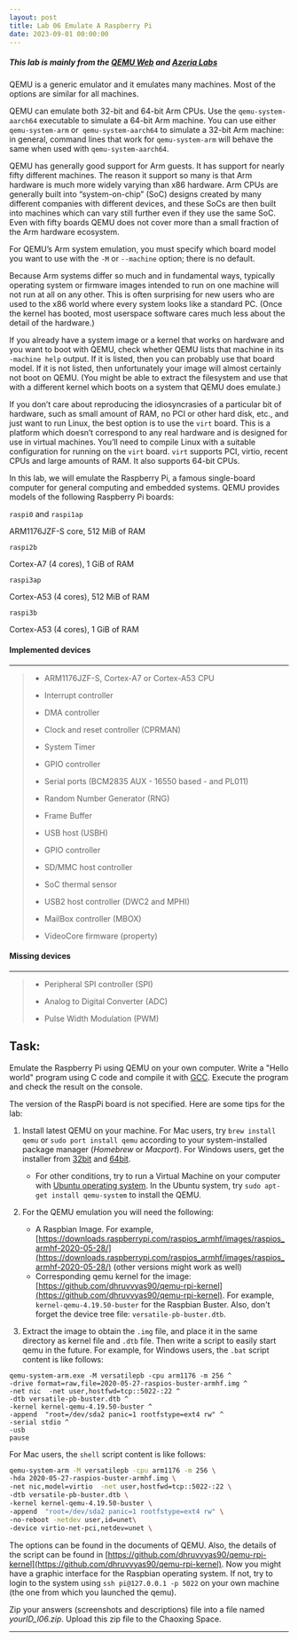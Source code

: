 ```yaml
---
layout: post
title: Lab 06 Emulate A Raspberry Pi
date: 2023-09-01 00:00:00
---
```

<!-- more -->
##### This lab is mainly from the [QEMU Web](https://www.qemu.org/) and [Azeria Labs](https://azeria-labs.com/emulate-raspberry-pi-with-qemu/)

QEMU is a generic emulator and it emulates many machines. Most of the options are similar for all machines. 

QEMU can emulate both 32-bit and 64-bit Arm CPUs. Use the `qemu-system-aarch64` executable to simulate a 64-bit Arm machine. You can use either `qemu-system-arm` or` qemu-system-aarch64` to simulate a 32-bit Arm machine: in general, command lines that work for `qemu-system-arm` will behave the same when used with `qemu-system-aarch64`.

QEMU has generally good support for Arm guests. It has support for nearly fifty different machines. The reason it support so many is that Arm hardware is much more widely varying than x86 hardware. Arm CPUs are generally built into “system-on-chip” (SoC) designs created by many different companies with different devices, and these SoCs are then built into machines which can vary still further even if they use the same SoC. Even with fifty boards QEMU does not cover more than a small fraction of the Arm hardware ecosystem.

For QEMU’s Arm system emulation, you must specify which board model you want to use with the `-M` or `--machine` option; there is no default.

Because Arm systems differ so much and in fundamental ways, typically operating system or firmware images intended to run on one machine will not run at all on any other. This is often surprising for new users who are used to the x86 world where every system looks like a standard PC. (Once the kernel has booted, most userspace software cares much less about the detail of the hardware.)

If you already have a system image or a kernel that works on hardware and you want to boot with QEMU, check whether QEMU lists that machine in its `-machine help` output. If it is listed, then you can probably use that board model. If it is not listed, then unfortunately your image will almost certainly not boot on QEMU. (You might be able to extract the filesystem and use that with a different kernel which boots on a system that QEMU does emulate.)

If you don’t care about reproducing the idiosyncrasies of a particular bit of hardware, such as small amount of RAM, no PCI or other hard disk, etc., and just want to run Linux, the best option is to use the `virt` board. This is a platform which doesn’t correspond to any real hardware and is designed for use in virtual machines. You’ll need to compile Linux with a suitable configuration for running on the `virt` board. `virt` supports PCI, virtio, recent CPUs and large amounts of RAM. It also supports 64-bit CPUs.

In this lab, we will emulate the Raspberry Pi, a famous single-board computer for general computing and embedded systems. QEMU provides models of the following Raspberry Pi boards:

`raspi0` and `raspi1ap`

ARM1176JZF-S core, 512 MiB of RAM

`raspi2b`

Cortex-A7 (4 cores), 1 GiB of RAM

`raspi3ap`

Cortex-A53 (4 cores), 512 MiB of RAM

`raspi3b`

Cortex-A53 (4 cores), 1 GiB of RAM

#### Implemented devices 
------------------------------------------------------------------------

> *   ARM1176JZF-S, Cortex-A7 or Cortex-A53 CPU
>     
> *   Interrupt controller
>     
> *   DMA controller
>     
> *   Clock and reset controller (CPRMAN)
>     
> *   System Timer
>     
> *   GPIO controller
>     
> *   Serial ports (BCM2835 AUX - 16550 based - and PL011)
>     
> *   Random Number Generator (RNG)
>     
> *   Frame Buffer
>     
> *   USB host (USBH)
>     
> *   GPIO controller
>     
> *   SD/MMC host controller
>     
> *   SoC thermal sensor
>     
> *   USB2 host controller (DWC2 and MPHI)
>     
> *   MailBox controller (MBOX)
>     
> *   VideoCore firmware (property)
>     

#### Missing devices
----------------------------------------------------------------

> *   Peripheral SPI controller (SPI)
>     
> *   Analog to Digital Converter (ADC)
>     
> *   Pulse Width Modulation (PWM)


Task: 
-----------

Emulate the Raspberry Pi using QEMU on your own computer. Write a "Hello world" program using C code and compile it with [GCC](https://gcc.gnu.org/). Execute the program and check the result on the console.  

The version of the RaspPi board is not specified. Here are some tips for the lab:

1. Install latest QEMU on your machine. For Mac users, try `brew install qemu` or `sudo port install qemu` according to your system-installed package manager (*Homebrew* or *Macport*). For Windows users, get the installer from [32bit](https://qemu.weilnetz.de/w32/) and [64bit](https://qemu.weilnetz.de/w64/).
    - For other conditions, try to run a Virtual Machine on your computer with [Ubuntu operating system](https://www.ubuntu.com/download/desktop). In the Ubuntu system, try `sudo apt-get install qemu-system` to install the QEMU.  
2. For the QEMU emulation you will need the following:

   - A Raspbian Image. For example, [https://downloads.raspberrypi.com/raspios_armhf/images/raspios_armhf-2020-05-28/](https://downloads.raspberrypi.com/raspios_armhf/images/raspios_armhf-2020-05-28/) (other versions might work as well)
   - Corresponding qemu kernel for the image: [https://github.com/dhruvvyas90/qemu-rpi-kernel](https://github.com/dhruvvyas90/qemu-rpi-kernel). For example, `kernel-qemu-4.19.50-buster` for the Raspbian Buster. Also, don't forget the device tree file: `versatile-pb-buster.dtb`.
3. Extract the image to obtain the `.img` file, and place it in the same directory as kernel file and `.dtb` file. Then write a script to easily start qemu in the future. For example, for Windows users, the `.bat` script content is like follows:

```batch
qemu-system-arm.exe -M versatilepb -cpu arm1176 -m 256 ^
-drive format=raw,file=2020-05-27-raspios-buster-armhf.img ^
-net nic  -net user,hostfwd=tcp::5022-:22 ^
-dtb versatile-pb-buster.dtb ^
-kernel kernel-qemu-4.19.50-buster ^
-append  "root=/dev/sda2 panic=1 rootfstype=ext4 rw" ^
-serial stdio ^
-usb 
pause
```

For Mac users, the `shell` script content is like follows:

```bash
qemu-system-arm -M versatilepb -cpu arm1176 -m 256 \
-hda 2020-05-27-raspios-buster-armhf.img \
-net nic,model=virtio  -net user,hostfwd=tcp::5022-:22 \
-dtb versatile-pb-buster.dtb \
-kernel kernel-qemu-4.19.50-buster \
-append  "root=/dev/sda2 panic=1 rootfstype=ext4 rw" \
-no-reboot -netdev user,id=unet\
-device virtio-net-pci,netdev=unet \
```

The options can be found in the documents of QEMU. Also, the details of the script can be found in [https://github.com/dhruvvyas90/qemu-rpi-kernel](https://github.com/dhruvvyas90/qemu-rpi-kernel). Now you might have a graphic interface for the Raspbian operating system. If not, try to login to the system using `ssh pi@127.0.0.1 -p 5022` on your own machine (the one from which you launched the qemu).

Zip your answers (screenshots and descriptions) file into a file named _yourID\_l06.zip_. Upload this zip file to the Chaoxing Space.

* * *